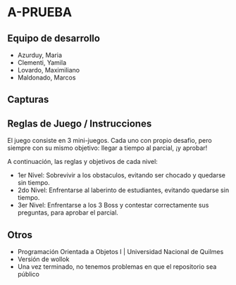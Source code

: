 # A-PRUEBA

## Equipo de desarrollo

- Azurduy, Maria
- Clementi, Yamila
- Lovardo, Maximiliano
- Maldonado, Marcos

## Capturas

## Reglas de Juego / Instrucciones

El juego consiste en 3 mini-juegos. Cada uno con propio desafio, pero siempre con su mismo objetivo: llegar a tiempo al parcial, ¡y aprobar! 

A continuación, las reglas y objetivos de cada nivel: 

- 1er Nivel: Sobrevivir a los obstaculos, evitando ser chocado y quedarse sin tiempo.
- 2do Nivel: Enfrentarse al laberinto de estudiantes, evitando quedarse sin tiempo.
- 3er Nivel: Enfrentarse a los 3 Boss y contestar correctamente sus preguntas, para aprobar el parcial.


## Otros

- Programación Orientada a Objetos I | Universidad Nacional de Quilmes
- Versión de wollok
- Una vez terminado, no tenemos problemas en que el repositorio sea público
